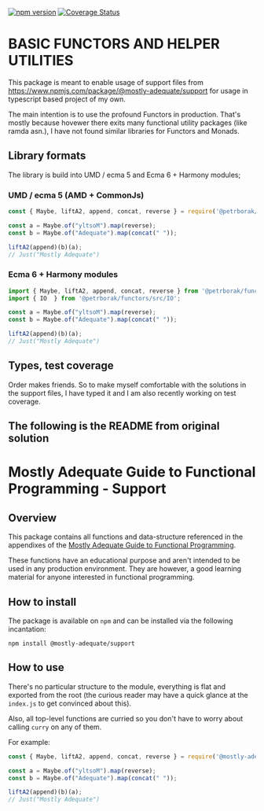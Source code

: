 [![npm version](https://badge.fury.io/js/%40petrborak%2Ffunctors.svg)](https://badge.fury.io/js/%40petrborak%2Ffunctors)
[![Coverage Status](https://coveralls.io/repos/github/PetrBorak/Functors/badge.svg?branch=master)](https://coveralls.io/github/PetrBorak/Functors?branch=master)

# BASIC FUNCTORS AND HELPER UTILITIES
This package is meant to enable usage of support files from https://www.npmjs.com/package/@mostly-adequate/support
for usage in typescript based project of my own.

The main intention is to use the profound Functors in production.
That's mostly because hovewer there exits many functional utility packages
(like ramda asn.), I have not found similar libraries for Functors and Monads.

## Library formats
The library is build into UMD / ecma 5 and Ecma 6 + Harmony modules;

###  UMD / ecma 5 (AMD + CommonJs)

```js
const { Maybe, liftA2, append, concat, reverse } = require('@petrborak/functors');

const a = Maybe.of("yltsoM").map(reverse);
const b = Maybe.of("Adequate").map(concat(" "));

liftA2(append)(b)(a);
// Just("Mostly Adequate")
```


###   Ecma 6 + Harmony modules

```js
import { Maybe, liftA2, append, concat, reverse } from '@petrborak/functors';
import { IO  } from '@petrborak/functors/src/IO';

const a = Maybe.of("yltsoM").map(reverse);
const b = Maybe.of("Adequate").map(concat(" "));

liftA2(append)(b)(a);
// Just("Mostly Adequate")
```




## Types, test coverage 

Order makes friends. So to make myself comfortable with the solutions
 in the support files, I have typed it and I am also recently working on test coverage.
 
 
 
## The following is the README from original solution 

# Mostly Adequate Guide to Functional Programming - Support

## Overview 

This package contains all functions and data-structure referenced in the
appendixes of the [Mostly Adequate Guide to Functional Programming](https://github.com/MostlyAdequate/mostly-adequate-guide).

These functions have an educational purpose and aren't intended to be used in
any production environment. They are however, a good learning material for anyone
interested in functional programming.

## How to install

The package is available on `npm` and can be installed via the following incantation:

```
npm install @mostly-adequate/support
```

## How to use

There's no particular structure to the module, everything is flat and exported
from the root (the curious reader may have a quick glance at the `index.js` to
get convinced about this). 

Also, all top-level functions are curried so you don't have to worry about calling
`curry` on any of them.

For example:

```js
const { Maybe, liftA2, append, concat, reverse } = require('@mostly-adequate/support');

const a = Maybe.of("yltsoM").map(reverse);
const b = Maybe.of("Adequate").map(concat(" "));

liftA2(append)(b)(a);
// Just("Mostly Adequate")
```
